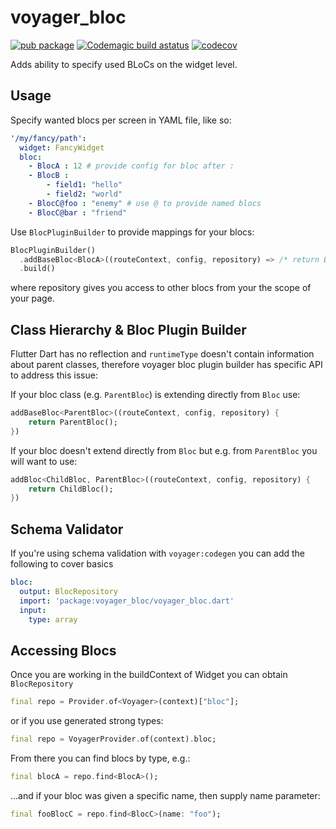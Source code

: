# voyager_bloc

[![pub package](https://img.shields.io/pub/v/voyager_bloc.svg)](https://pub.dartlang.org/packages/voyager_bloc) [![Codemagic build astatus](https://api.codemagic.io/apps/5d9486dd9af71d0008d63359/5d9486dd9af71d0008d63358/status_badge.svg)](https://codemagic.io/apps/5d9486dd9af71d0008d63359/5d9486dd9af71d0008d63358/latest_build) [![codecov](https://codecov.io/gh/vishna/voyager_bloc/branch/master/graph/badge.svg)](https://codecov.io/gh/vishna/voyager_bloc)

Adds ability to specify used BLoCs on the widget level.

## Usage

Specify wanted blocs per screen in YAML file, like so:

```yaml
'/my/fancy/path':
  widget: FancyWidget
  bloc:
    - BlocA : 12 # provide config for bloc after :
    - BlocB :
        - field1: "hello"
        - field2: "world"
    - BlocC@foo : "enemy" # use @ to provide named blocs
    - BlocC@bar : "friend"
```

Use `BlocPluginBuilder` to provide mappings for your blocs:

```dart
BlocPluginBuilder()
  .addBaseBloc<BlocA>((routeContext, config, repository) => /* return BlocA here */)
  .build()
```

where repository gives you access to other blocs from your the scope of your page.

## Class Hierarchy & Bloc Plugin Builder

Flutter Dart has no reflection and `runtimeType` doesn't contain information about parent classes, therefore voyager bloc plugin builder has specific API to address this issue:

If your bloc class (e.g. `ParentBloc`) is extending directly from `Bloc` use:

```dart
addBaseBloc<ParentBloc>((routeContext, config, repository) {
    return ParentBloc();
})
```

If your bloc doesn't extend directly from `Bloc` but e.g. from `ParentBloc` you will want to use:

```dart
addBloc<ChildBloc, ParentBloc>((routeContext, config, repository) {
    return ChildBloc();
})
```

## Schema Validator

If you're using schema validation with `voyager:codegen` you can add the following to cover basics

```yaml
bloc:
  output: BlocRepository
  import: 'package:voyager_bloc/voyager_bloc.dart'
  input:
    type: array
```

## Accessing Blocs

Once you are working in the buildContext of Widget you can obtain `BlocRepository`

```dart
final repo = Provider.of<Voyager>(context)["bloc"];
```

or if you use generated strong types:

```dart
final repo = VoyagerProvider.of(context).bloc;
```

From there you can find blocs by type, e.g.:

```dart
final blocA = repo.find<BlocA>();
```

...and if your bloc was given a specific name, then supply name parameter:

```dart
final fooBlocC = repo.find<BlocC>(name: "foo");
```